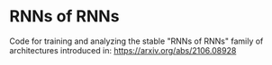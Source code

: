 # RNNs of RNNs
Code for training and analyzing the stable "RNNs of RNNs" family of architectures introduced in: https://arxiv.org/abs/2106.08928

